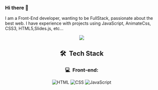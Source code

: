 ### Hi there 👋

I am a Front-End developer, wanting to be FullStack, passionate about the best web. I have experience with projects using JavaScript, AnimateCss, CSS3, HTML5,Slides.js, etc...



<div align="center" >


<img align="center" src="https://github-readme-stats.vercel.app/api/top-langs/?username=leonardomuller1&layout=compact&text_color=718096&bg_color=ffffff00&hide_border=true&layout=compact" />

<h2> 🛠 &nbsp;Tech Stack</h2>
<h3>💻 &nbsp;Front-end:</h3>

![HTML](https://img.shields.io/badge/-HTML-333333?style=flat&logo=HTML5)
![CSS](https://img.shields.io/badge/-CSS-333333?style=flat&logo=CSS3&logoColor=1572B6)
![JavaScript](https://img.shields.io/badge/-JavaScript-333333?style=flat&logo=javascript)

</div>
</div>
